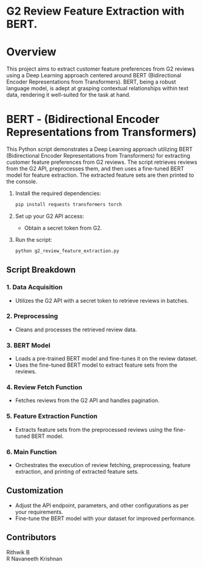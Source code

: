 # G2 Review Feature Extraction with BERT.

# Overview
This project aims to extract customer feature preferences from G2 reviews using a Deep Learning approach centered around BERT (Bidirectional Encoder Representations from Transformers). BERT, being a robust language model, is adept at grasping contextual relationships within text data, rendering it well-suited for the task at hand.

# BERT - (Bidirectional Encoder Representations from Transformers)
  This Python script demonstrates a Deep Learning approach utilizing BERT (Bidirectional Encoder Representations from Transformers) for extracting customer feature preferences from G2 reviews. 
  The script retrieves reviews from the G2 API, preprocesses them, and then uses a fine-tuned BERT model for feature extraction. The extracted feature sets are then printed to the console.

1. Install the required dependencies:
    ```bash
    pip install requests transformers torch
    ```

2. Set up your G2 API access:
    - Obtain a secret token from G2.

3. Run the script:
    ```bash
    python g2_review_feature_extraction.py
    ```

## Script Breakdown

### 1. Data Acquisition

- Utilizes the G2 API with a secret token to retrieve reviews in batches.

### 2. Preprocessing

- Cleans and processes the retrieved review data.

### 3. BERT Model

- Loads a pre-trained BERT model and fine-tunes it on the review dataset.
- Uses the fine-tuned BERT model to extract feature sets from the reviews.

### 4. Review Fetch Function

- Fetches reviews from the G2 API and handles pagination.

### 5. Feature Extraction Function

- Extracts feature sets from the preprocessed reviews using the fine-tuned BERT model.

### 6. Main Function

- Orchestrates the execution of review fetching, preprocessing, feature extraction, and printing of extracted feature sets.

## Customization

- Adjust the API endpoint, parameters, and other configurations as per your requirements.
- Fine-tune the BERT model with your dataset for improved performance.

## Contributors
Rithwik B <br> R Navaneeth Krishnan
